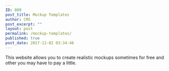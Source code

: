 ```yaml
---
ID: 809
post_title: Mockup Templates
author: CMS
post_excerpt: ""
layout: post
permalink: /mockup-templates/
published: true
post_date: 2017-12-02 03:34:46
---
```

This website allows you to create realistic mockups sometimes for free and other you may have to pay a little.